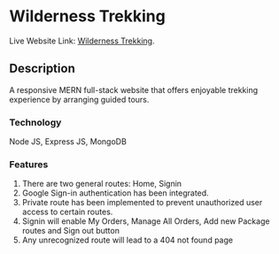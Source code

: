 # Wilderness Trekking

Live Website Link: [Wilderness Trekking](https://wilderness-trekking.netlify.app/).

## Description

A responsive MERN full-stack website that offers enjoyable trekking experience by arranging guided tours.

### Technology

Node JS, Express JS, MongoDB

### Features

1. There are two general routes: Home, Signin
2. Google Sign-in authentication has been integrated.
3. Private route has been implemented to prevent unauthorized user access to certain routes. 
4. Signin will enable My Orders, Manage All Orders, Add new Package routes and Sign out button
5. Any unrecognized route will lead to a 404 not found page
